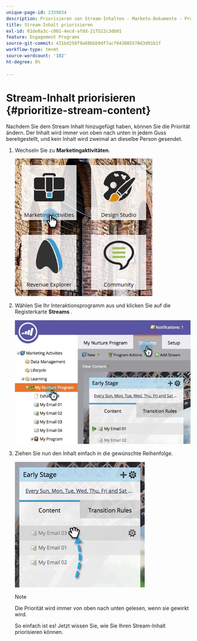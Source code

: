```yaml
---
unique-page-id: 2359834
description: Priorisieren von Stream-Inhalten - Marketo-Dokumente - Produktdokumentation
title: Stream-Inhalt priorisieren
exl-id: 81de8a3c-c002-4ecd-afdd-217522c3db01
feature: Engagement Programs
source-git-commit: 431bd258f9a68bbb9df7acf043085578d3d91b1f
workflow-type: tm+mt
source-wordcount: '102'
ht-degree: 0%

---
```


# Stream-Inhalt priorisieren {#prioritize-stream-content}

Nachdem Sie dem Stream Inhalt hinzugefügt haben, können Sie die Priorität ändern. Der Inhalt wird immer von oben nach unten in jedem Guss bereitgestellt, und kein Inhalt wird zweimal an dieselbe Person gesendet.

1. Wechseln Sie zu **Marketingaktivitäten**.

   ![](assets/ma.png)

1. Wählen Sie Ihr Interaktionsprogramm aus und klicken Sie auf die Registerkarte **Streams** .

   ![](assets/cloneasteam-1.jpg)

1. Ziehen Sie nun den Inhalt einfach in die gewünschte Reihenfolge.

   ![](assets/image2014-9-15-17-3a5-3a45.png)

   >[!NOTE]
   >
   >Die Priorität wird immer von oben nach unten gelesen, wenn sie gewirkt wird.

   So einfach ist es! Jetzt wissen Sie, wie Sie Ihren Stream-Inhalt priorisieren können.
